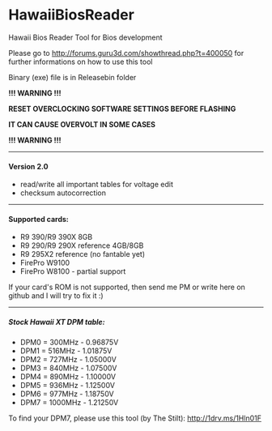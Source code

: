 # HawaiiBiosReader
Hawaii Bios Reader Tool for Bios development

Please go to http://forums.guru3d.com/showthread.php?t=400050 for further informations on how to use this tool

Binary (exe) file is in Releasebin folder

**!!! WARNING !!!**

**RESET OVERCLOCKING SOFTWARE SETTINGS BEFORE FLASHING**

**IT CAN CAUSE OVERVOLT IN SOME CASES**

**!!! WARNING !!!**

<hr/>

#### Version 2.0
- read/write all important tables for voltage edit
- checksum autocorrection

<hr/>

#### Supported cards:
* R9 390/R9 390X 8GB
* R9 290/R9 290X reference 4GB/8GB
* R9 295X2 reference (no fantable yet)
* FirePro W9100
* FirePro W8100 - partial support

If your card's ROM is not supported, then send me PM or write here on github and I will try to fix it :)

<hr/>

##### Stock Hawaii XT DPM table:

* DPM0 = 300MHz - 0.96875V
* DPM1 = 516MHz - 1.01875V
* DPM2 = 727MHz - 1.05000V
* DPM3 = 840MHz - 1.07500V
* DPM4 = 890MHz - 1.10000V
* DPM5 = 936MHz - 1.12500V
* DPM6 = 977MHz - 1.18750V
* DPM7 = 1000MHz - 1.21250V

To find your DPM7, please use this tool (by The Stilt): http://1drv.ms/1Hln01F

